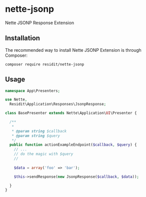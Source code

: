 # nette-jsonp
Nette JSONP Response Extension

Installation
------------

The recommended way to install Nette JSONP Extension is through Composer:

```
composer require residit/nette-jsonp
```

Usage
------------
```php
namespace App\Presenters;

use Nette,
  Residit\Application\Responses\JsonpResponse;

class BasePresenter extends Nette\Application\UI\Presenter {

  /**
   * 
   * @param string $callback 
   * @param string $query
   */
  public function actionExampleEndpoint($callback, $query) {
    // ...
    // do the magic with $query
    //
 
    $data = array('foo' => 'bar');

    $this->sendResponse(new JsonpResponse($callback, $data));

  }
}
```
